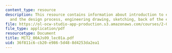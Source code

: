 ```yaml
---
content_type: resource
description: This resource contains information about introduction to engineering
  and the design process, engineering drawing, sketching, back of the envelope calculations.
file: https://ol-ocw-studio-app-production.s3.amazonaws.com/courses/2-00aj-exploring-sea-space-earth-fundamentals-of-engineering-design-spring-2009/36f811c6cb20e9865d488d4253da2ea1_MIT2_00AJs09_lec01a.pdf
file_type: application/pdf
resourcetype: Document
title: MIT2_00AJs09_lec01a.pdf
uid: 36f811c6-cb20-e986-5d48-8d4253da2ea1
---
```


